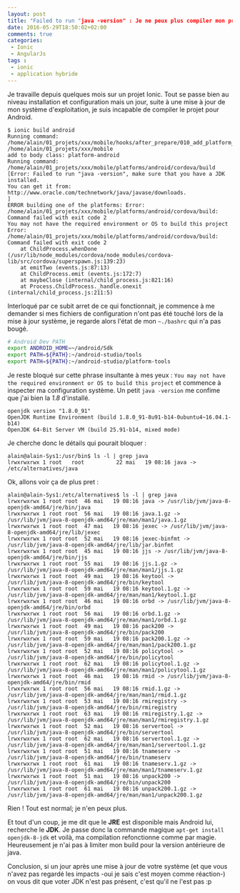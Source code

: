 ```yaml
---
layout: post
title: "Failed to run "java -version" : Je ne peux plus compiler mon projet Ionic"
date: 2016-05-29T18:50:02+02:00
comments: true
categories: 
 - Ionic
 - AngularJs
tags :
 - ionic
 - application hybride
---
```


Je travaille depuis quelques mois sur un projet Ionic. Tout se passe bien au niveau installation et configuration mais un jour, suite à une mise à jour de mon système d'exploitation, je suis incapable de compiler le projet pour Android.

```
$ ionic build android
Running command: /home/alain/01_projets/xxx/mobile/hooks/after_prepare/010_add_platform_class.js /home/alain/01_projets/xxx/mobile
add to body class: platform-android
Running command: /home/alain/01_projets/xxx/mobile/platforms/android/cordova/build 
[Error: Failed to run "java -version", make sure that you have a JDK installed.
You can get it from: http://www.oracle.com/technetwork/java/javase/downloads.
]
ERROR building one of the platforms: Error: /home/alain/01_projets/xxx/mobile/platforms/android/cordova/build: Command failed with exit code 2
You may not have the required environment or OS to build this project
Error: /home/alain/01_projets/xxx/mobile/platforms/android/cordova/build: Command failed with exit code 2
    at ChildProcess.whenDone (/usr/lib/node_modules/cordova/node_modules/cordova-lib/src/cordova/superspawn.js:139:23)
    at emitTwo (events.js:87:13)
    at ChildProcess.emit (events.js:172:7)
    at maybeClose (internal/child_process.js:821:16)
    at Process.ChildProcess._handle.onexit (internal/child_process.js:211:5)
```

Interloqué par ce subit arret de ce qui fonctionnait, je commence à me demander si mes fichiers de configuration n'ont pas été touché lors de la mise à jour système, je regarde alors l'état de mon `~./bashrc` qui n'a pas bougé.

```bash
# Android Dev PATH
export ANDROID_HOME=~/android/Sdk
export PATH=${PATH}:~/android-studio/tools
export PATH=${PATH}:~/android-studio/platform-tools
```

Je reste bloqué sur cette phrase insultante à mes yeux : `You may not have the required environment or OS to build this project` et commence à inspecter ma configuration système. Un petit `java -version` me confime que j'ai bien la *1.8* d'installé.

```
openjdk version "1.8.0_91"
OpenJDK Runtime Environment (build 1.8.0_91-8u91-b14-0ubuntu4~16.04.1-b14)
OpenJDK 64-Bit Server VM (build 25.91-b14, mixed mode)
```

Je cherche donc le détails qui pourait bloquer :

```
alain@alain-Sys1:/usr/bin$ ls -l | grep java 
lrwxrwxrwx 1 root   root          22 mai   19 08:16 java -> /etc/alternatives/java
```

Ok, allons voir ça de plus pret :

```
alain@alain-Sys1:/etc/alternatives$ ls -l | grep java 
lrwxrwxrwx 1 root root  46 mai   19 08:16 java -> /usr/lib/jvm/java-8-openjdk-amd64/jre/bin/java
lrwxrwxrwx 1 root root  56 mai   19 08:16 java.1.gz -> /usr/lib/jvm/java-8-openjdk-amd64/jre/man/man1/java.1.gz
lrwxrwxrwx 1 root root  47 mai   19 08:16 jexec -> /usr/lib/jvm/java-8-openjdk-amd64/jre/lib/jexec
lrwxrwxrwx 1 root root  52 mai   19 08:16 jexec-binfmt -> /usr/lib/jvm/java-8-openjdk-amd64/jre/lib/jar.binfmt
lrwxrwxrwx 1 root root  45 mai   19 08:16 jjs -> /usr/lib/jvm/java-8-openjdk-amd64/jre/bin/jjs
lrwxrwxrwx 1 root root  55 mai   19 08:16 jjs.1.gz -> /usr/lib/jvm/java-8-openjdk-amd64/jre/man/man1/jjs.1.gz
lrwxrwxrwx 1 root root  49 mai   19 08:16 keytool -> /usr/lib/jvm/java-8-openjdk-amd64/jre/bin/keytool
lrwxrwxrwx 1 root root  59 mai   19 08:16 keytool.1.gz -> /usr/lib/jvm/java-8-openjdk-amd64/jre/man/man1/keytool.1.gz
lrwxrwxrwx 1 root root  46 mai   19 08:16 orbd -> /usr/lib/jvm/java-8-openjdk-amd64/jre/bin/orbd
lrwxrwxrwx 1 root root  56 mai   19 08:16 orbd.1.gz -> /usr/lib/jvm/java-8-openjdk-amd64/jre/man/man1/orbd.1.gz
lrwxrwxrwx 1 root root  49 mai   19 08:16 pack200 -> /usr/lib/jvm/java-8-openjdk-amd64/jre/bin/pack200
lrwxrwxrwx 1 root root  59 mai   19 08:16 pack200.1.gz -> /usr/lib/jvm/java-8-openjdk-amd64/jre/man/man1/pack200.1.gz
lrwxrwxrwx 1 root root  52 mai   19 08:16 policytool -> /usr/lib/jvm/java-8-openjdk-amd64/jre/bin/policytool
lrwxrwxrwx 1 root root  62 mai   19 08:16 policytool.1.gz -> /usr/lib/jvm/java-8-openjdk-amd64/jre/man/man1/policytool.1.gz
lrwxrwxrwx 1 root root  46 mai   19 08:16 rmid -> /usr/lib/jvm/java-8-openjdk-amd64/jre/bin/rmid
lrwxrwxrwx 1 root root  56 mai   19 08:16 rmid.1.gz -> /usr/lib/jvm/java-8-openjdk-amd64/jre/man/man1/rmid.1.gz
lrwxrwxrwx 1 root root  53 mai   19 08:16 rmiregistry -> /usr/lib/jvm/java-8-openjdk-amd64/jre/bin/rmiregistry
lrwxrwxrwx 1 root root  63 mai   19 08:16 rmiregistry.1.gz -> /usr/lib/jvm/java-8-openjdk-amd64/jre/man/man1/rmiregistry.1.gz
lrwxrwxrwx 1 root root  52 mai   19 08:16 servertool -> /usr/lib/jvm/java-8-openjdk-amd64/jre/bin/servertool
lrwxrwxrwx 1 root root  62 mai   19 08:16 servertool.1.gz -> /usr/lib/jvm/java-8-openjdk-amd64/jre/man/man1/servertool.1.gz
lrwxrwxrwx 1 root root  51 mai   19 08:16 tnameserv -> /usr/lib/jvm/java-8-openjdk-amd64/jre/bin/tnameserv
lrwxrwxrwx 1 root root  61 mai   19 08:16 tnameserv.1.gz -> /usr/lib/jvm/java-8-openjdk-amd64/jre/man/man1/tnameserv.1.gz
lrwxrwxrwx 1 root root  51 mai   19 08:16 unpack200 -> /usr/lib/jvm/java-8-openjdk-amd64/jre/bin/unpack200
lrwxrwxrwx 1 root root  61 mai   19 08:16 unpack200.1.gz -> /usr/lib/jvm/java-8-openjdk-amd64/jre/man/man1/unpack200.1.gz
```

Rien ! Tout est normal; je n'en peux plus. 

Et tout d'un coup, je me dit que le **JRE** est disponible mais Android lui, recherche le **JDK**. Je passe donc la commande magique `apt-get install openjdk-8-jdk` et voilà, ma compilation refonctionne comme par magie. Heureusement je n'ai pas à limiter mon build pour la version antérieure de java.

Conclusion, si un jour après une mise à jour de votre système (et que vous n'avez pas regardé les impacts -oui je sais c'est moyen comme réaction-) on vous dit que voter JDK n'est pas présent, c'est qu'il ne l'est pas :p
